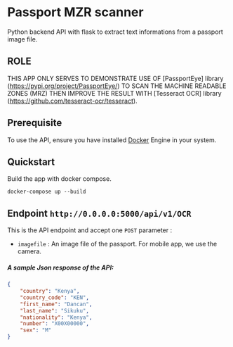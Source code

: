 #  Passport MZR scanner

 Python backend API with flask to extract text informations from a passport image file.

## ROLE
THIS APP ONLY SERVES TO DEMONSTRATE  USE OF [PassportEye] library (https://pypi.org/project/PassportEye/) TO SCAN THE MACHINE READABLE ZONES (MRZ) THEN IMPROVE THE RESULT WITH [Tesseract OCR] library (https://github.com/tesseract-ocr/tesseract).

## Prerequisite
To use the API, ensure you have installed  [Docker](https://docs.docker.com/engine/installation/) Engine in your system.

## Quickstart
 Build the app with docker compose.
```
docker-compose up --build
```
## Endpoint `http://0.0.0.0:5000/api/v1/OCR`
This is the API  endpoint and accept one `POST` parameter :
- `imagefile` : An image file of the passport. For mobile app, we use the camera.

##### A sample  Json response of the API:
```json
{
    "country": "Kenya",
    "country_code": "KEN",
    "first_name": "Dancan",
    "last_name": "Sikuku",
    "nationality": "Kenya",
    "number": "X00X00000",
    "sex": "M"
}
```

